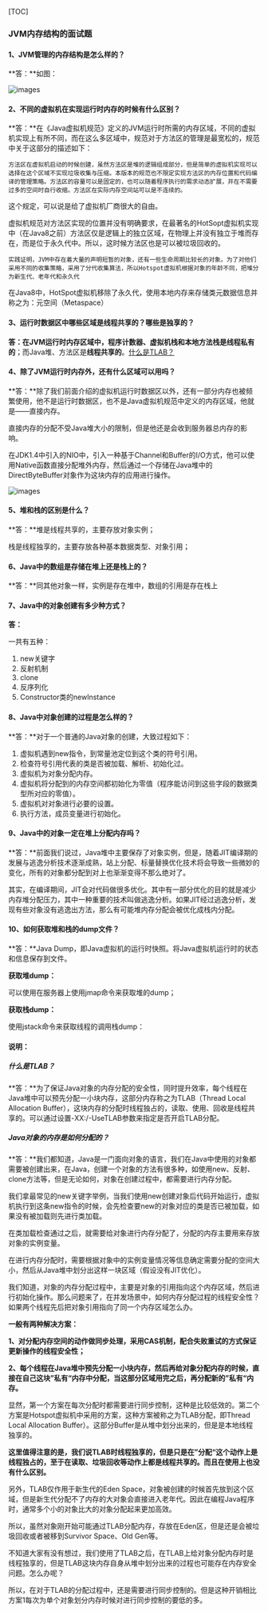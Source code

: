 [TOC]



### JVM内存结构的面试题

#### 1、JVM管理的内存结构是怎么样的？

 **答：**如图：

![images](https://github.com/GoldWater16/GoldWater/blob/master/precipitation/images/多线程并发安全原理图片/JVM内存结构图.png)

#### 2、不同的虚拟机在实现运行时内存的时候有什么区别？

 **答：**在《Java虚拟机规范》定义的JVM运行时所需的内存区域，不同的虚拟机实现上有所不同，而在这么多区域中，规范对于方法区的管理是最宽松的，规范中关于这部分的描述如下：

```
方法区在虚拟机启动的时候创建，虽然方法区是堆的逻辑组成部分，但是简单的虚拟机实现可以选择在这个区域不实现垃圾收集与压缩。本版本的规范也不限定实现方法区的内存位置和代码编译的管理策略。方法区的容量可以是固定的，也可以随着程序执行的需求动态扩展，并在不需要过多的空间时自行收缩。方法区在实际内存空间站可以是不连续的。
```

这个规定，可以说是给了虚拟机厂商很大的自由。

虚拟机规范对方法区实现的位置并没有明确要求，在最著名的HotSopt虚拟机实现中（在Java8之前）方法区仅是逻辑上的独立区域，在物理上并没有独立于堆而存在，而是位于永久代中。所以，这时候方法区也是可以被垃圾回收的。

```
实践证明，JVM中存在着大量的声明短暂的对象，还有一些生命周期比较长的对象。为了对他们采用不同的收集策略，采用了分代收集算法，所以Hotspot虚拟机根据对象的年龄不同，把堆分为新生代、老年代和永久代
```

在Java8中，HotSpot虚拟机移除了永久代，使用本地内存来存储类元数据信息并称之为：元空间（Metaspace）

#### 3、运行时数据区中哪些区域是线程共享的？哪些是独享的？

**答：**在JVM运行时内存区域中，程序计数器、虚拟机栈和本地方法栈是**线程私有的**；而Java堆、方法区是**线程共享的**。[什么是TLAB？]( #TLAB)

#### 4、除了JVM运行时内存外，还有什么区域可以用吗？

**答：**除了我们前面介绍的虚拟机运行时数据区以外，还有一部分内存也被频繁使用，他不是运行时数据区，也不是Java虚拟机规范中定义的内存区域，他就是——直接内存。

直接内存的分配不受Java堆大小的限制，但是他还是会收到服务器总内存的影响。

在JDK1.4中引入的NIO中，引入一种基于Channel和Buffer的I/O方式，他可以使用Native函数直接分配堆外内存，然后通过一个存储在Java堆中的DirectByteBuffer对象作为这块内存的应用进行操作。

![images](https://github.com/GoldWater16/GoldWater/blob/master/precipitation/images/多线程并发安全原理图片/堆外内存分配图.png)

#### 5、堆和栈的区别是什么？

**答：**堆是线程共享的，主要存放对象实例；

栈是线程独享的，主要存放各种基本数据类型、对象引用；

#### 6、Java中的数组是存储在堆上还是栈上的？

**答：**同其他对象一样，实例是存在堆中，数组的引用是存在栈上

#### 7、Java中的对象创建有多少种方式？

**答：**

一共有五种：

1. new关键字
2. 反射机制
3. clone
4. 反序列化
5. Constructor类的newInstance

#### 8、Java中对象创建的过程是怎么样的？

**答：**对于一个普通的Java对象的创建，大致过程如下：

1. 虚拟机遇到new指令，到常量池定位到这个类的符号引用。
2. 检查符号引用代表的类是否被加载、解析、初始化过。
3. 虚拟机为对象分配内存。
4. 虚拟机将分配到的内存空间都初始化为零值（程序能访问到这些字段的数据类型所对应的零值）。
5. 虚拟机对对象进行必要的设置。
6. 执行方法，成员变量进行初始化。

#### 9、Java中的对象一定在堆上分配内存吗？

**答：**前面我们说过，Java堆中主要保存了对象实例，但是，随着JIT编译期的发展与逃逸分析技术逐渐成熟，站上分配、标量替换优化技术将会导致一些微妙的变化，所有的对象都分配到对上也渐渐变得不那么绝对了。

其实，在编译期间，JIT会对代码做很多优化。其中有一部分优化的目的就是减少内存堆分配压力，其中一种重要的技术叫做逃逸分析。如果JIT经过逃逸分析，发现有些对象没有逃逸出方法，那么有可能堆内存分配会被优化成栈内分配。

#### 10、如何获取堆和栈的dump文件？

**答：**Java Dump，即Java虚拟机的运行时快照。将Java虚拟机运行时的状态和信息保存到文件。

**获取堆dump：**

可以使用在服务器上使用jmap命令来获取堆的dump；

**获取栈dump：**

使用jstack命令来获取线程的调用栈dump：



























#### 说明：

##### <a id="TLAB">什么是TLAB？</a>

**答：**为了保证Java对象的内存分配的安全性，同时提升效率，每个线程在Java堆中可以预先分配一小块内存，这部分内存称之为TLAB（Thread Local Allocation Buffer），这块内存的分配时线程独占的，读取、使用、回收是线程共享的。可以通过设置-XX:/-UseTLAB参数来指定是否开启TLAB分配。

##### Java对象的内存是如何分配的？

**答：**我们都知道，Java是一门面向对象的语言，我们在Java中使用的对象都需要被创建出来，在Java，创建一个对象的方法有很多种，如使用new、反射、clone方法等，但是无论如何，对象在创建过程中，都需要进行内存分配。

我们拿最常见的new关键字举例，当我们使用new创建对象后代码开始运行，虚拟机执行到这条new指令的时候，会先检查要new的对象对应的类是否已被加载，如果没有被加载则先进行类加载。

在类加载检查通过之后，就需要给对象进行内存分配了，分配的内存主要用来存放对象的实例变量。

在进行内存分配时，需要根据对象中的实例变量情况等信息确定需要分配的空间大小，然后从Java堆中划分出这样一块区域（假设没有JIT优化）。

我们知道，对象的内存分配过程中，主要是对象的引用指向这个内存区域，然后进行初始化操作。那么问题来了，在并发场景中，如何内存分配过程的线程安全性？如果两个线程先后把对象引用指向了同一个内存区域怎么办。

**一般有两种解决方案：**

**1、对分配内存空间的动作做同步处理，采用CAS机制，配合失败重试的方式保证更新操作的线程安全性；**

**2、每个线程在Java堆中预先分配一小块内存，然后再给对象分配内存的时候，直接在自己这块”私有“内存中分配，当这部分区域用完之后，再分配新的”私有“内存。**

显然，第一个方案在每次分配时都需要进行同步控制，这种是比较低效的。第二个方案是Hotspot虚拟机中采用的方案，这种方案被称之为TLAB分配，即Thread Local Allocation Buffer）。这部分Buffer是从堆中划分出来的，但是是本地线程独享的。

**这里值得注意的是，我们说TLAB时线程独享的，但是只是在”分配“这个动作上是线程独占的，至于在读取、垃圾回收等动作上都是线程共享的。而且在使用上也没有什么区别。**

另外，TLAB仅作用于新生代的Eden Space，对象被创建的时候首先放到这个区域，但是新生代分配不了内存的大对象会直接进入老年代。因此在编程Java程序时，通常多个小的对象比大的对象分配起来更加高效。

所以，虽然对象刚开始可能通过TLAB分配内存，存放在Eden区，但是还是会被垃圾回收或者被移到Survivor Space、Old Gen等。

不知道大家有没有想过，我们使用了TLAB之后，在TLAB上给对象分配内存时是线程独享的，但是TLAB这块内存自身从堆中划分出来的过程也可能存在内存安全问题。怎么办呢？

所以，在对于TLAB的分配过程中，还是需要进行同步控制的。但是这种开销相比方案1每次为单个对象划分内存时候对进行同步控制的要低的多。













































